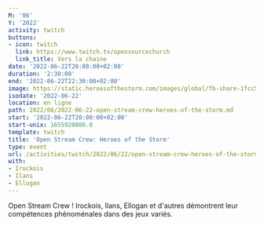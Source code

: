 ```yaml
---
M: '06'
Y: '2022'
activity: twitch
buttons:
- icon: twitch
  link: https://www.twitch.tv/opensourcechurch
  link_title: Vers la chaine
date: '2022-06-22T20:00:00+02:00'
duration: '2:30:00'
end: '2022-06-22T22:30:00+02:00'
image: https://static.heroesofthestorm.com/images/global/fb-share-1fcc54becc.jpg
isodate: '2022-06-22'
location: en ligne
path: 2022/06/2022-06-22-open-stream-crew-heroes-of-the-storm.md
start: '2022-06-22T20:00:00+02:00'
start-unix: 1655920800.0
template: twitch
title: 'Open Stream Crew: Heroes of the Storm'
type: event
url: /activities/twitch/2022/06/22/open-stream-crew-heroes-of-the-storm
with:
- Irockois
- Ilans
- Ellogan
---
```

Open Stream Crew ! Irockois, Ilans, Ellogan et d'autres démontrent leur compétences phénoménales dans des jeux variés.